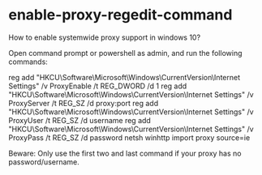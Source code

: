 # enable-proxy-regedit-command

How to enable systemwide proxy support in windows 10?

Open command prompt or powershell as admin, and run the following commands:

reg add "HKCU\Software\Microsoft\Windows\CurrentVersion\Internet Settings" /v ProxyEnable /t REG_DWORD /d 1
reg add "HKCU\Software\Microsoft\Windows\CurrentVersion\Internet Settings" /v ProxyServer /t REG_SZ /d proxy:port
reg add "HKCU\Software\Microsoft\Windows\CurrentVersion\Internet Settings" /v ProxyUser /t REG_SZ /d username
reg add "HKCU\Software\Microsoft\Windows\CurrentVersion\Internet Settings" /v ProxyPass /t REG_SZ /d password
netsh winhttp import proxy source=ie

Beware:
Only use the first two and last command if your proxy has no password/username.
